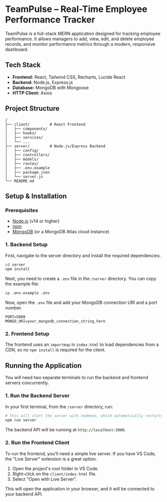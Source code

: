 # TeamPulse – Real-Time Employee Performance Tracker

TeamPulse is a full-stack MERN application designed for tracking employee performance. It allows managers to add, view, edit, and delete employee records, and monitor performance metrics through a modern, responsive dashboard.

## Tech Stack

- **Frontend:** React, Tailwind CSS, Recharts, Lucide React
- **Backend:** Node.js, Express.js
- **Database:** MongoDB with Mongoose
- **HTTP Client:** Axios

## Project Structure

```
/
├── client/         # React Frontend
│   ├── components/
│   ├── hooks/
│   ├── services/
│   └── ...
├── server/         # Node.js/Express Backend
│   ├── config/
│   ├── controllers/
│   ├── models/
│   ├── routes/
│   ├── .env.example
│   ├── package.json
│   └── server.js
└── README.md
```

## Setup & Installation

### Prerequisites

- [Node.js](https://nodejs.org/) (v14 or higher)
- [npm](https://www.npmjs.com/)
- [MongoDB](https://www.mongodb.com/try/download/community) (or a MongoDB Atlas cloud instance)

### 1. Backend Setup

First, navigate to the server directory and install the required dependencies.

```bash
cd server
npm install
```

Next, you need to create a `.env` file in the `/server` directory. You can copy the example file:

```bash
cp .env.example .env
```

Now, open the `.env` file and add your MongoDB connection URI and a port number.

```env
PORT=5000
MONGO_URI=your_mongodb_connection_string_here
```

### 2. Frontend Setup

The frontend uses an `importmap` in `index.html` to load dependencies from a CDN, so no `npm install` is required for the client.

## Running the Application

You will need two separate terminals to run the backend and frontend servers concurrently.

### 1. Run the Backend Server

In your first terminal, from the `/server` directory, run:

```bash
# This will start the server with nodemon, which automatically restarts on file changes.
npm run server
```

The backend API will be running at `http://localhost:5000`.

### 2. Run the Frontend Client

To run the frontend, you'll need a simple live server. If you have VS Code, the "Live Server" extension is a great option.

1.  Open the project's root folder in VS Code.
2.  Right-click on the `client/index.html` file.
3.  Select "Open with Live Server".

This will open the application in your browser, and it will be connected to your backend API.

